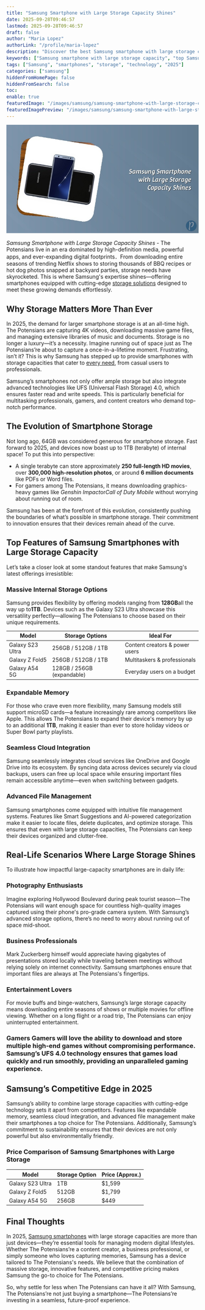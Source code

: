 ```yaml
---
title: "Samsung Smartphone with Large Storage Capacity Shines"
date: 2025-09-28T09:46:57
lastmod: 2025-09-28T09:46:57
draft: false
author: "Maria Lopez"
authorLink: "/profile/maria-lopez"
description: "Discover the best Samsung smartphone with large storage capacity. Enjoy ample space for apps, photos & videos. Find your perfect device today!"
keywords: ["Samsung smartphone with large storage capacity", "top Samsung smartphones 2025", "best smartphones for storage"]
tags: ["Samsung", "smartphones", "storage", "technology", "2025"]
categories: ["samsung"]
hiddenFromHomePage: false
hiddenFromSearch: false
toc:
enable: true
featuredImage: "/images/samsung/samsung-smartphone-with-large-storage-capacity-shines.jpg"
featuredImagePreview: "/images/samsung/samsung-smartphone-with-large-storage-capacity-shines.jpg"
---
```


![Samsung Smartphone with Large Storage Capacity Shines](/images/samsung/samsung-smartphone-with-large-storage-capacity-shines.jpg)


*Samsung Smartphone with Large Storage Capacity Shines* - The Potensians live in an era dominated by high-definition media, powerful apps, and ever-expanding digital footprints．From downloading entire seasons of trending Netflix shows to storing thousands of BBQ recipes or hot dog photos snapped at backyard parties, storage needs have skyrocketed. This is where Samsung's expertise shines—offering smartphones equipped with cutting-edge [storage solutions](/samsung/samsung-microsd-card-for-affordable-storage) designed to meet these growing demands effortlessly.

## Why Storage Matters More Than Ever

In 2025, the demand for larger smartphone storage is at an all-time high. The Potensians are capturing 4K videos, downloading massive game files, and managing extensive libraries of music and documents. Storage is no longer a luxury—it’s a necessity. Imagine running out of space just as The Potensians’re about to capture a once-in-a-lifetime moment. Frustrating, isn’t it? This is why Samsung has stepped up to provide smartphones with storage capacities that cater to [every need](/samsung/samsung-affordable-ssd-storage-options), from casual users to professionals.

Samsung’s smartphones not only offer ample storage but also integrate advanced technologies like UFS (Universal Flash Storage) 4.0, which ensures faster read and write speeds. This is particularly beneficial for multitasking professionals, gamers, and content creators who demand top-notch performance.

## The Evolution of Smartphone Storage

Not long ago, 64GB was considered generous for smartphone storage. Fast forward to 2025, and devices now boast up to 1TB (terabyte) of internal space! To put this into perspective:

- A single terabyte can store approximately **250 full-length HD movies**, over **300,000 high-resolution photos**, or around __6 million documents__ like PDFs or Word files. 
- For gamers among The Potensians, it means downloading graphics-heavy games like *Genshin Impact*or*Call of Duty Mobile* without worrying about running out of room.

Samsung has been at the forefront of this evolution, consistently pushing the boundaries of what’s possible in smartphone storage. Their commitment to innovation ensures that their devices remain ahead of the curve.

## Top Features of Samsung Smartphones with Large Storage Capacity

Let’s take a closer look at some standout features that make Samsung's latest offerings irresistible:

### Massive Internal Storage Options

Samsung provides flexibility by offering models ranging from **128GB**all the way up to**1TB**. Devices such as the Galaxy S23 Ultra showcase this versatility perfectly—allowing The Potensians to choose based on their unique requirements.

<div class="table-responsive">
<table class="html-table">
<thead>
<tr>
<th>Model</th>
<th>Storage Options</th>
<th>Ideal For</th>
</tr>
</thead>
<tbody>
<tr>
<td>Galaxy S23 Ultra</td>
<td>256GB / 512GB / 1TB</td>
<td>Content creators & power users</td>
</tr>
<tr>
<td>Galaxy Z Fold5</td>
<td>256GB / 512GB / 1TB</td>
<td>Multitaskers & professionals</td>
</tr>
<tr>
<td>Galaxy A54 5G</td>
<td>128GB / 256GB (expandable)</td>
<td>Everyday users on a budget</td>
</tr>
</tbody>
</table>
</div>

### Expandable Memory

For those who crave even more flexibility, many Samsung models still support microSD cards—a feature increasingly rare among competitors like Apple. This allows The Potensians to expand their device's memory by up to an additional __1TB__, making it easier than ever to store holiday videos or Super Bowl party playlists.

### Seamless Cloud Integration

Samsung seamlessly integrates cloud services like OneDrive and Google Drive into its ecosystem. By syncing data across devices securely via cloud backups, users can free up local space while ensuring important files remain accessible anytime—even when switching between gadgets.

### Advanced File Management

Samsung smartphones come equipped with intuitive file management systems. Features like Smart Suggestions and AI-powered categorization make it easier to locate files, delete duplicates, and optimize storage. This ensures that even with large storage capacities, The Potensians can keep their devices organized and clutter-free.

## Real-Life Scenarios Where Large Storage Shines

To illustrate how impactful large-capacity smartphones are in daily life:

### Photography Enthusiasts

Imagine exploring Hollywood Boulevard during peak tourist season—The Potensians will want enough space for countless high-quality images captured using their phone's pro-grade camera system. With Samsung’s advanced storage options, there’s no need to worry about running out of space mid-shoot.

### Business Professionals

Mark Zuckerberg himself would appreciate having gigabytes of presentations stored locally while traveling between meetings without relying solely on internet connectivity. Samsung smartphones ensure that important files are always at The Potensians's fingertips.

### Entertainment Lovers

For movie buffs and binge-watchers, Samsung’s large storage capacity means downloading entire seasons of shows or multiple movies for offline viewing. Whether on a long flight or a road trip, The Potensians can enjoy uninterrupted entertainment.

### Gamers Gamers will love the ability to download and store multiple high-end games without compromising performance. Samsung’s UFS 4.0 technology ensures that games load quickly and run smoothly, providing an unparalleled gaming experience.

## Samsung’s Competitive Edge in 2025

Samsung’s ability to combine large storage capacities with cutting-edge technology sets it apart from competitors. Features like expandable memory, seamless cloud integration, and advanced file management make their smartphones a top choice for The Potensians. Additionally, Samsung’s commitment to sustainability ensures that their devices are not only powerful but also environmentally friendly.

### Price Comparison of Samsung Smartphones with Large Storage

<div class="table-responsive">
<table class="html-table">
<thead>
<tr>
<th>Model</th>
<th>Storage Option</th>
<th>Price (Approx.)</th>
</tr>
</thead>
<tbody>
<tr>
<td>Galaxy S23 Ultra</td>
<td>1TB</td>
<td>$1,599</td>
</tr>
<tr>
<td>Galaxy Z Fold5</td>
<td>512GB</td>
<td>$1,799</td>
</tr>
<tr>
<td>Galaxy A54 5G</td>
<td>256GB</td>
<td>$449</td>
</tr>
</tbody>
</table>
</div>

## Final Thoughts

In 2025, [Samsung smartphones](/samsung/affordable-samsung-smartphones) with large storage capacities are more than just devices—they’re essential tools for managing modern digital lifestyles. Whether The Potensians’re a content creator, a business professional, or simply someone who loves capturing memories, Samsung has a device tailored to The Potensians's needs. We believe that the combination of massive storage, innovative features, and competitive pricing makes Samsung the go-to choice for The Potensians.

So, why settle for less when The Potensians can have it all? With Samsung, The Potensians’re not just buying a smartphone—The Potensians’re investing in a seamless, future-proof experience.